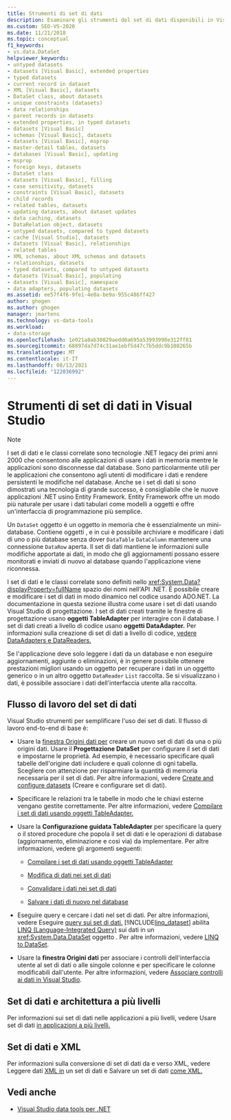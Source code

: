 ```yaml
---
title: Strumenti di set di dati
description: Esaminare gli strumenti del set di dati disponibili in Visual Studio. Informazioni sul flusso di lavoro del set di dati, sui set di dati e sull'architettura a più livelli, sui set di dati e su XML.
ms.custom: SEO-VS-2020
ms.date: 11/21/2018
ms.topic: conceptual
f1_keywords:
- vs.data.DataSet
helpviewer_keywords:
- untyped datasets
- datasets [Visual Basic], extended properties
- typed datasets
- current record in dataset
- XML [Visual Basic], datasets
- DataSet class, about datasets
- unique constraints (datasets)
- data relationships
- parent records in datasets
- extended properties, in typed datasets
- datasets [Visual Basic]
- schemas [Visual Basic], datasets
- datasets [Visual Basic], msprop
- master-detail tables, datasets
- databases [Visual Basic], updating
- msprop
- foreign keys, datasets
- DataSet class
- datasets [Visual Basic], filling
- case sensitivity, datasets
- constraints [Visual Basic], datasets
- child records
- related tables, datasets
- updating datasets, about dataset updates
- data caching, datasets
- DataRelation object, datasets
- untyped datasets, compared to typed datasets
- cache [Visual Studio], datasets
- datasets [Visual Basic], relationships
- related tables
- XML schemas, about XML schemas and datasets
- relationships, datasets
- typed datasets, compared to untyped datasets
- datasets [Visual Basic], populating
- datasets [Visual Basic], namespace
- data adapters, populating datasets
ms.assetid: ee57f4f6-9fe1-4e0a-be9a-955c486ff427
author: ghogen
ms.author: ghogen
manager: jmartens
ms.technology: vs-data-tools
ms.workload:
- data-storage
ms.openlocfilehash: 1e021a8ab30829aedd0a695a53993998e312ff81
ms.sourcegitcommit: 68897da7d74c31ae1ebf5d47c7b5ddc9b108265b
ms.translationtype: MT
ms.contentlocale: it-IT
ms.lasthandoff: 08/13/2021
ms.locfileid: "122036992"
---
```

# <a name="dataset-tools-in-visual-studio"></a>Strumenti di set di dati in Visual Studio

> [!NOTE]
> I set di dati e le classi correlate sono tecnologie .NET legacy dei primi anni 2000 che consentono alle applicazioni di usare i dati in memoria mentre le applicazioni sono disconnesse dal database. Sono particolarmente utili per le applicazioni che consentono agli utenti di modificare i dati e rendere persistenti le modifiche nel database. Anche se i set di dati si sono dimostrati una tecnologia di grande successo, è consigliabile che le nuove applicazioni .NET usino Entity Framework. Entity Framework offre un modo più naturale per usare i dati tabulari come modelli a oggetti e offre un'interfaccia di programmazione più semplice.

Un `DataSet` oggetto è un oggetto in memoria che è essenzialmente un mini-database. Contiene oggetti , e in cui è possibile archiviare e modificare i dati di uno o più database senza dover `DataTable` `DataColumn` mantenere una connessione `DataRow` aperta. Il set di dati mantiene le informazioni sulle modifiche apportate ai dati, in modo che gli aggiornamenti possano essere monitorati e inviati di nuovo al database quando l'applicazione viene riconnessa.

I set di dati e le classi correlate sono definiti nello <xref:System.Data?displayProperty=fullName> spazio dei nomi nell'API .NET. È possibile creare e modificare i set di dati in modo dinamico nel codice usando ADO.NET. La documentazione in questa sezione illustra come usare i set di dati usando Visual Studio di progettazione. I set di dati creati tramite le finestre di progettazione usano **oggetti TableAdapter** per interagire con il database. I set di dati creati a livello di codice usano **oggetti DataAdapter.** Per informazioni sulla creazione di set di dati a livello di codice, [vedere DataAdapters e DataReaders.](/dotnet/framework/data/adonet/dataadapters-and-datareaders)

Se l'applicazione deve solo leggere i dati da un database e non eseguire aggiornamenti, aggiunte o eliminazioni, è in genere possibile ottenere prestazioni migliori usando un oggetto per recuperare i dati in un oggetto generico o in un altro oggetto `DataReader` `List` raccolta. Se si visualizzano i dati, è possibile associare i dati dell'interfaccia utente alla raccolta.

## <a name="dataset-workflow"></a>Flusso di lavoro del set di dati

Visual Studio strumenti per semplificare l'uso dei set di dati. Il flusso di lavoro end-to-end di base è:

- Usare la [finestra Origini dati per](add-new-data-sources.md#data-sources-window) creare un nuovo set di dati da una o più origini dati. Usare il **Progettazione DataSet** per configurare il set di dati e impostarne le proprietà. Ad esempio, è necessario specificare quali tabelle dell'origine dati includere e quali colonne di ogni tabella. Scegliere con attenzione per risparmiare la quantità di memoria necessaria per il set di dati. Per altre informazioni, vedere [Create and configure datasets](../data-tools/create-and-configure-datasets-in-visual-studio.md) (Creare e configurare set di dati).

- Specificare le relazioni tra le tabelle in modo che le chiavi esterne vengano gestite correttamente. Per altre informazioni, vedere [Compilare i set di dati usando oggetti TableAdapter.](../data-tools/fill-datasets-by-using-tableadapters.md)

- Usare la **Configurazione guidata TableAdapter** per specificare la query o il stored procedure che popola il set di dati e le operazioni di database (aggiornamento, eliminazione e così via) da implementare. Per altre informazioni, vedere gli argomenti seguenti:

  - [Compilare i set di dati usando oggetti TableAdapter](../data-tools/fill-datasets-by-using-tableadapters.md)

  - [Modifica di dati nei set di dati](../data-tools/edit-data-in-datasets.md)

  - [Convalidare i dati nei set di dati](../data-tools/validate-data-in-datasets.md)

  - [Salvare i dati di nuovo nel database](../data-tools/save-data-back-to-the-database.md)

- Eseguire query e cercare i dati nel set di dati. Per altre informazioni, vedere Eseguire [query sui set di dati.](../data-tools/query-datasets.md) [!INCLUDE[linq_dataset](../data-tools/includes/linq_dataset_md.md)] abilita [LINQ (Language-Integrated Query)](/dotnet/csharp/linq/) sui dati in un <xref:System.Data.DataSet> oggetto . Per altre informazioni, vedere [LINQ to DataSet](/dotnet/framework/data/adonet/linq-to-dataset).

- Usare la **finestra Origini dati** per associare i controlli dell'interfaccia utente al set di dati o alle singole colonne e per specificare le colonne modificabili dall'utente. Per altre informazioni, vedere [Associare controlli ai dati in Visual Studio](../data-tools/bind-controls-to-data-in-visual-studio.md).

## <a name="datasets-and-n-tier-architecture"></a>Set di dati e architettura a più livelli

Per informazioni sui set di dati nelle applicazioni a più livelli, vedere Usare set di dati [in applicazioni a più livelli.](../data-tools/work-with-datasets-in-n-tier-applications.md)

## <a name="datasets-and-xml"></a>Set di dati e XML

Per informazioni sulla conversione di set di dati da e verso XML, vedere Leggere dati [XML in](../data-tools/read-xml-data-into-a-dataset.md) un set di dati e Salvare un set di dati [come XML.](../data-tools/save-a-dataset-as-xml.md)

## <a name="see-also"></a>Vedi anche

- [Visual Studio data tools per .NET](../data-tools/visual-studio-data-tools-for-dotnet.md)
